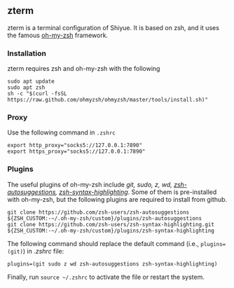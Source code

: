## zterm

zterm is a terminal configuration of Shiyue.
It is based on zsh, and it uses the famous [oh-my-zsh](https://ohmyz.sh/) framework.

### Installation

zterm requires zsh and oh-my-zsh with the following

    sudo apt update
    sudo apt zsh
    sh -c "$(curl -fsSL https://raw.github.com/ohmyzsh/ohmyzsh/master/tools/install.sh)"

### Proxy

Use the following command in `.zshrc`

    export http_proxy="socks5://127.0.0.1:7890"
    export https_proxy="socks5://127.0.0.1:7890"

### Plugins

The useful plugins of oh-my-zsh include *git, sudo, z, wd, [zsh-autosuggestions](https://github.com/zsh-users/zsh-autosuggestions), [zsh-syntax-highlighting](https://github.com/zsh-users/zsh-syntax-highlighting.git)*.
Some of them is pre-installed with oh-my-zsh, but the following plugins are required to install from github.

    git clone https://github.com/zsh-users/zsh-autosuggestions ${ZSH_CUSTOM:-~/.oh-my-zsh/custom}/plugins/zsh-autosuggestions
    git clone https://github.com/zsh-users/zsh-syntax-highlighting.git ${ZSH_CUSTOM:-~/.oh-my-zsh/custom}/plugins/zsh-syntax-highlighting

The following command should replace the default command (i.e., `plugins=(git)`) in *.zshrc* file:

    plugins=(git sudo z wd zsh-autosuggestions zsh-syntax-highlighting)

Finally, run `source ~/.zshrc` to activate the file or restart the system.
